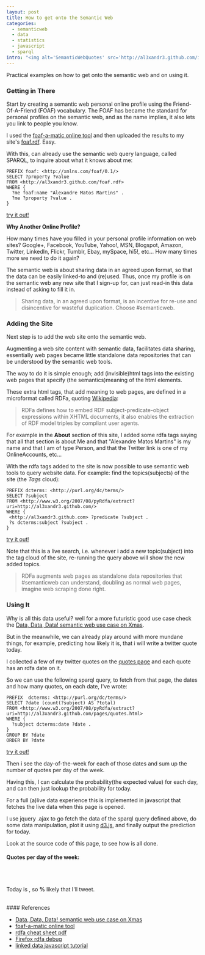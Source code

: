 ```yaml
--- 
layout: post
title: How to get onto the Semantic Web
categories: 
  - semanticweb
  - data
  - statistics
  - javascript
  - sparql
intro: "<img alt='SemanticWebQuotes' src='http://al3xandr3.github.com/img/semanticweb_quotes.png'/><br /><strong>Practical examples</strong> on <i>Getting in There</i>, <i>Adding the Site</i> and <i>Using It</i>."
---
```


Practical examples on how to get onto the semantic web and on using it. 

### Getting in There

Start by creating a semantic web personal online profile using the Friend-Of-A-Friend (FOAF) vocabulary. The FOAF has became the standard for personal profiles on the semantic web, and as the name implies, it also lets you link to people you know.

I used the [foaf-a-matic online tool](http://www.ldodds.com/foaf/foaf-a-matic) and then uploaded the results to my site's [foaf.rdf](http://al3xandr3.github.com/foaf.rdf). Easy.

With this, can already use the semantic web query language, called SPARQL, to inquire about what it knows about me:

    PREFIX foaf: <http://xmlns.com/foaf/0.1/>
    SELECT ?property ?value
    FROM <http://al3xandr3.github.com/foaf.rdf>
    WHERE { 
      ?me foaf:name "Alexandre Matos Martins" .
      ?me ?property ?value .
    }

<a href="http://www.sparql.org/sparql?query=++++PREFIX+foaf%3A+%3Chttp%3A%2F%2Fxmlns.com%2Ffoaf%2F0.1%2F%3E%0D%0A++++SELECT+%3Fproperty+%3Fvalue%0D%0A++++FROM+%3Chttp%3A%2F%2Fal3xandr3.github.com%2Ffoaf.rdf%3E%0D%0A++++where+%7B+%0D%0A++++++%3Fme+foaf%3Aname+%22Alexandre+Matos+Martins%22+.%0D%0A++++++%3Fme+%3Fproperty+%3Fvalue+.%0D%0A++++%7D&default-graph-uri=&output=xml&stylesheet=%2Fxml-to-html.xsl" target="_blank">try it out!</a>


**Why Another Online Profile?**

How many times have you filled in your personal profile information on web sites? Google+, Facebook, YouTube, Yahoo!, MSN, Blogspot, Amazon, Twitter, LinkedIn, Flickr, Tumblr, Ebay, mySpace, hi5!, etc... How many times more we need to do it again?

The semantic web is about sharing data in an agreed upon format, so that the data can be easily linked-to and (re)used. Thus, once my profile is on the semantic web any new site that I sign-up for, can just read-in this data instead of asking to fill it in.

> Sharing data, in an agreed upon format, is an incentive for re-use and disincentive for wasteful duplication. Choose #semanticweb.


### Adding the Site

Next step is to add the web site onto the semantic web. 

Augmenting a web site content with semantic data, facilitates data sharing, essentially web pages became little standalone data repositories that can be understood by the semantic web tools.

The way to do it is simple enough; add (invisible)html tags into the existing web pages that specify (the semantics)meaning of the html elements. 

These extra html tags, that add meaning to web pages, are defined in a microformat called RDFa, quoting [Wikipedia](http://en.wikipedia.org/wiki/RDFa):

> RDFa defines how to embed RDF subject-predicate-object expressions within XHTML documents, it also enables the extraction of RDF model triples by compliant user agents.

For example in the **About** section of this site, I added some rdfa tags saying that all that section is about Me and that "Alexandre Matos Martins" is my name and that I am of type Person, and that the Twitter link is one of my OnlineAccounts, etc...

With the rdfa tags added to the site is now possible to use semantic web tools to query website data. For example: find the topics(subjects) of the site (the _Tags_ cloud):

    PREFIX dcterms: <http://purl.org/dc/terms/>
    SELECT ?subject 
    FROM <http://www.w3.org/2007/08/pyRdfa/extract?uri=http://al3xandr3.github.com/>
    WHERE {
     <http://al3xandr3.github.com> ?predicate ?subject . 
     ?s dcterms:subject ?subject .
    }

<a href="http://www.sparql.org/sparql?query=++++PREFIX++dcterms%3A+%3Chttp%3A%2F%2Fpurl.org%2Fdc%2Fterms%2F%3E%0D%0A++++SELECT+%3Fsubject+%0D%0A++++FROM+%3Chttp%3A%2F%2Fwww.w3.org%2F2007%2F08%2FpyRdfa%2Fextract%3Furi%3Dhttp%3A%2F%2Fal3xandr3.github.com%2F%3E%0D%0A++++WHERE+%7B%0D%0A+++++%3Chttp%3A%2F%2Fal3xandr3.github.com%3E+%3Fpredicate+%3Fsubject+.+%0D%0A+++++%3Fs+dcterms%3Asubject+%3Fsubject+.%0D%0A++++%7D&default-graph-uri=&output=xml&stylesheet=%2Fxml-to-html.xsl" target="_blank">try it out!</a>

Note that this is a live search, i.e. whenever i add a new topic(subject) into the tag cloud of the site, re-running the query above will show the new added topics.


> RDFa augments web pages as standalone data repositories that #semanticweb can understand, doubling as normal web pages, imagine web scraping done right.


### Using It

Why is all this data useful? well for a more futuristic good use case check the [Data, Data, Data! semantic web use case on Xmas](http://al3xandr3.github.com/2011/12/18/data.html).

But in the meanwhile, we can already play around with more mundane things, for example, predicting how likely it is, that i will write a twitter quote today.

I collected a few of my twitter quotes on the [quotes page](http://al3xandr3.github.com/pages/quotes.html) and each quote has an rdfa date on it.

So we can use the following sparql query, to fetch from that page, the dates and how many quotes, on each date, I've wrote:

    PREFIX  dcterms: <http://purl.org/dc/terms/>
    SELECT ?date (count(?subject) AS ?total)
    FROM <http://www.w3.org/2007/08/pyRdfa/extract?uri=http://al3xandr3.github.com/pages/quotes.html>
    WHERE { 
      ?subject dcterms:date ?date .
    }
    GROUP BY ?date
    ORDER BY ?date

<a href="http://www.sparql.org/sparql?query=++++PREFIX++dcterms%3A+%3Chttp%3A%2F%2Fpurl.org%2Fdc%2Fterms%2F%3E%0D%0A++++SELECT+%3Fdate+%28count%28%3Fsubject%29+AS+%3Ftotal%29%0D%0A++++FROM+%3Chttp%3A%2F%2Fwww.w3.org%2F2007%2F08%2FpyRdfa%2Fextract%3Furi%3Dhttp%3A%2F%2Fal3xandr3.github.com%2Fpages%2Fquotes.html%3E%0D%0A++++WHERE+%7B+%0D%0A++++++%3Fsubject+dcterms%3Adate+%3Fdate+.%0D%0A++++%7D%0D%0A++++GROUP+BY+%3Fdate%0D%0A++++ORDER+BY+%3Fdate&default-graph-uri=&output=xml&stylesheet=%2Fxml-to-html.xsl" target="_blank">try it out!</a>

Then i see the day-of-the-week for each of those dates and sum up the number of quotes per day of the week.

Having this, I can calculate the probability(the expected value) for each day, and can then just lookup the probability for today.

For a full (a)live data experience this is implemented in javascript that fetches the live data when this page is opened.

I use jquery .ajax to go fetch the data of the sparql query defined above, do some data manipulation, plot it using [d3.js](http://mbostock.github.com/d3/), and finally output the prediction for today.

Look at the source code of this page, to see how is all done.

#### Quotes per day of the week:

<br />
<br />
<script type="text/javascript" src="http://www.datejs.com/build/date.js"></script>
<script type="text/javascript" src="http://mbostock.github.com/d3/d3.js"></script>

<div id="chart"></div>
<script type="text/javascript">
var count = "                                  \
  PREFIX  dcterms: <http://purl.org/dc/terms/> \
  SELECT ?date (count(?subject) AS ?total)     \
  FROM <http://www.w3.org/2007/08/pyRdfa/extract?uri=http://al3xandr3.github.com/pages/quotes.html> \
  WHERE {                         \
  ?subject dcterms:date ?date .   \
  }                               \
  GROUP BY ?date                  \
  ORDER BY ?date                  \
  ", 
  day, per_day={"Mon":0,"Tue":0,"Wed":0,"Thu":0,"Fri":0,"Sat":0,"Sun":0},
  data=[], 
  total_tw=0, today_tw=0;

$.ajax({
  url: "http://sparql.org/sparql?query=" + encodeURIComponent(count) + "&output=json",
  dataType: "jsonp",
  success: function(d) {

    // group per day-of-week
    $.each(d.results.bindings, function(i, v) { 
      day = (new Date.parseExact(v.date.value, "yyyy-mm-dd")).toString("ddd");
      per_day[day] += parseInt(v.total.value);
    });

    // charting & stats
    $.each(per_day, function(k, v) { 
      // setup for plot
      data.push({day: k, value: v});

      // stats
      total_tw += v;
      if (k == Date.today().toString("ddd")) {
        today_tw = v;
      }
    });
    
    var w = 420,
    h = 200,
    x = d3.scale.linear().domain([0, data.length]).range([0, w]),
    y = d3.scale.linear().domain([0, d3.max(data, function(d) {return d.value;})]).range([0,h]);

    var chart = d3.select("#chart")
      .append("svg")
        .attr("width",  w+30)
        .attr("height", h+30); 
  
    chart.selectAll("rect")
        .data(data)
      .enter().append("rect")
        .attr("x", function(d,i) { return x(i); })
        .attr("y", function(d) { return h - y(d.value); })
        .attr("height", function(d) { return y(d.value); })
        .attr("width", 40)
        .attr("fill", "#2d578b");

    chart.selectAll("text.bars")
        .data(data)
      .enter().append("text")
        .attr("x", function(d, i) { return x(i) + 20; })
        .attr("y", function(d) { return h - y(d.value) + 3; })
        .attr("dy", "1.2em")
        .attr("text-anchor", "middle")
        .text(function(d) { return d.value;})
        .attr("fill", "white");

    chart.selectAll("text.xAxis")
        .data(data)
      .enter().append("text")
        .attr("x", function(d,i) { return x(i) + 20; })
        .attr("y", h)
        .attr("text-anchor", "middle")
        .attr("style", "font-size: 12 important!; font-family: Helvetica, sans-serif")
        .text(function(d) { return d.day;})
        .attr("transform", "translate(0, 18)")
        .attr("class", "xAxis");

    // Today Probability
    $('#today').text(Date.today().toString("dddd"));
    $('#today-prob').text(Math.round(today_tw/total_tw*100));

  }
});
</script>

Today is <strong><span id="today"></span></strong>, so <strong><span id="today-prob"></span>%</strong> likely that I'll tweet.

<br />
#### References

- [Data, Data, Data! semantic web use case on Xmas](http://al3xandr3.github.com/2011/12/18/data.html)
- [foaf-a-matic online tool](http://www.ldodds.com/foaf/foaf-a-matic)
- [rdfa cheat sheet pdf](http://t.co/4bhVAHfV)
- [Firefox rdfa debug](http://rdfadev.sourceforge.net/)
- [linked data javascript tutorial](http://dailyjs.com/2010/11/26/linked-data-and-javascript/)